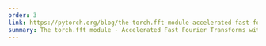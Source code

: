 ```yaml
---
order: 3
link: https://pytorch.org/blog/the-torch.fft-module-accelerated-fast-fourier-transforms-with-autograd-in-pyTorch/
summary: The torch.fft module - Accelerated Fast Fourier Transforms with Autograd in PyTorch
---
```


